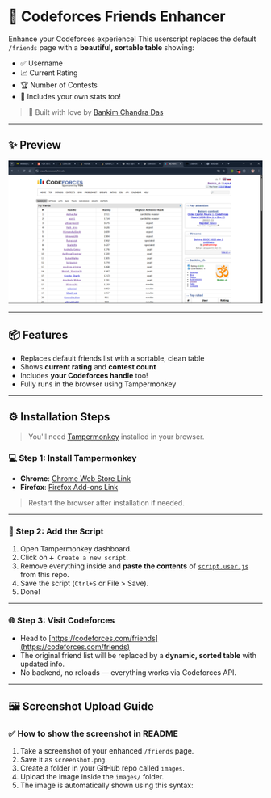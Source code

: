 # 🚀 Codeforces Friends Enhancer

Enhance your Codeforces experience! This userscript replaces the default `/friends` page with a **beautiful, sortable table** showing:

- ✅ Username  
- 📈 Current Rating  
- 🏆 Number of Contests  
- 💼 Includes your own stats too!

> 🔧 Built with love by [Bankim Chandra Das](https://github.com/Bankim2410)

---

## ✨ Preview

![Codeforces Friends Enhancer Screenshot](screenshot.png)

---

## 📦 Features

- Replaces default friends list with a sortable, clean table
- Shows **current rating** and **contest count**
- Includes **your Codeforces handle** too!
- Fully runs in the browser using Tampermonkey

---

## ⚙️ Installation Steps

> You'll need [Tampermonkey](https://www.tampermonkey.net/) installed in your browser.

### 💻 Step 1: Install Tampermonkey

- **Chrome**: [Chrome Web Store Link](https://chrome.google.com/webstore/detail/tampermonkey/dhdgffkkebhmkfjojejmpbldmpobfkfo)
- **Firefox**: [Firefox Add-ons Link](https://addons.mozilla.org/en-US/firefox/addon/tampermonkey/)

> Restart the browser after installation if needed.

---

### 🧠 Step 2: Add the Script

1. Open Tampermonkey dashboard.
2. Click on `➕ Create a new script`.
3. Remove everything inside and **paste the contents** of [`script.user.js`](script.user.js) from this repo.
4. Save the script (`Ctrl+S` or File > Save).
5. Done!

---

### 🌐 Step 3: Visit Codeforces

- Head to [https://codeforces.com/friends](https://codeforces.com/friends)
- The original friend list will be replaced by a **dynamic, sorted table** with updated info.
- No backend, no reloads — everything works via Codeforces API.

---

## 🖼️ Screenshot Upload Guide

### ✅ How to show the screenshot in README

1. Take a screenshot of your enhanced `/friends` page.
2. Save it as `screenshot.png`.
3. Create a folder in your GitHub repo called `images`.
4. Upload the image inside the `images/` folder.
5. The image is automatically shown using this syntax:

